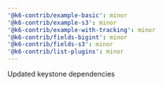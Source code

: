 ```yaml
---
'@k6-contrib/example-basic': minor
'@k6-contrib/example-s3': minor
'@k6-contrib/example-with-tracking': minor
'@k6-contrib/fields-bigint': minor
'@k6-contrib/fields-s3': minor
'@k6-contrib/list-plugins': minor
---
```


Updated keystone dependencies
